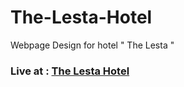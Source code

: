 # The-Lesta-Hotel
Webpage Design for hotel " The Lesta "
<br>
<h3>Live at : <a href="https://thelestahotel.my.canva.site/">The Lesta Hotel</a></h3>
